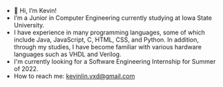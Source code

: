 - 👋 Hi, I’m Kevin!
-  I’m a Junior in Computer Engineering currently studying at Iowa State University.
-  I have experience in many programming languages, some of which include Java, JavaScript, C, HTML, CSS, and Python. In addition, through my studies, I have become familiar with various hardware languages such as VHDL and Verilog.
-  I'm currently looking for a Software Engineering Internship for Summer of 2022.
-  How to reach me: kevinlin.vxd@gmail.com

<!---
kevinlinvxd/kevinlinvxd is a ✨ special ✨ repository because its `README.md` (this file) appears on your GitHub profile.
You can click the Preview link to take a look at your changes.
--->
